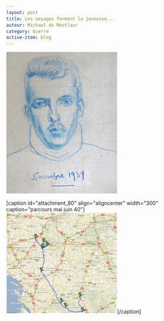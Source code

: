 ```yaml
---
layout: post
title: Les voyages forment la jeunesse...
auteur: Michael de Montlaur
category: Guerre
active-item: blog
---
```

<a href="/photos/wordpress/GdM11_39.jpg"><img class="aligncenter size-full wp-image-77" title="GdM11_39" src="/photos/wordpress/GdM11_39.jpg" alt="" width="300" height="383" /></a>

[caption id="attachment_80" align="aligncenter" width="300" caption="parcours mai juin 40"]<a href="/photos/wordpress/parcours-mai-juin-401.jpg"><img class="size-medium wp-image-80" title="parcours mai juin 40" src="/photos/wordpress/parcours-mai-juin-401-300x273.jpg" alt="" width="300" height="273" /></a>[/caption]
